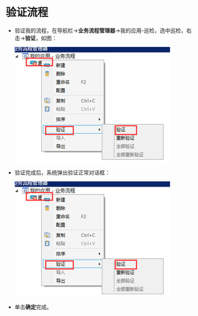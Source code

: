 # 验证流程
* 验证我的流程，在导航栏→**业务流程管理器**→我的应用-巡检，选中巡检，右击→**验证**，如图：

  ![](./images/验证流程.png)

* 验证完成后，系统弹出验证正常对话框：

  ![](./images/验证流程.png)

* 单击**确定**完成。